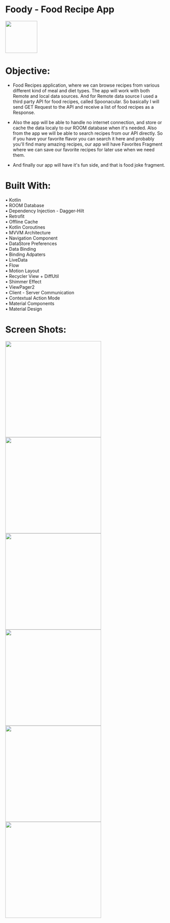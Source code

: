 # Foody - Food Recipe App
<img src = "screenshots/app_icon.png" width = "100">


# Objective:
- Food Recipes application, where we can browse recipes from various different kind of meal and diet types.
The app will work with both Remote and local data sources. And for Remote data source I used a third party API for food recipes,
called Spoonacular. So basically I will send GET Request to the API and receive a list of food recipes as a Response. 

- Also the app will be able to handle no internet connection, and store or cache the data localy to our ROOM database when it's needed.
Also from the app we will be able to search recipes from our API directly. So if you have your favorite flavor you can search it here 
and probably you'll find many amazing recipes, our app will have Favorites Fragment where we can save our favorite recipes for later use when we need them. 

- And finally our app will have it's fun side, and that is food joke fragment.

# Built With:
• Kotlin <br />
• ROOM Database <br />
• Dependency Injection - Dagger-Hilt <br />
• Retrofit <br />
• Offline Cache <br />
• Kotlin Coroutines <br />
• MVVM Architecture <br />
• Navigation Component <br />
• DataStore Preferences <br />
• Data Binding <br />
• Binding Adpaters <br />
• LiveData <br />
• Flow <br />
• Motion Layout <br />
• Recycler View + DiffUtil<br />
• Shimmer Effect <br />
• ViewPager2 <br />
• Client - Server Communication <br />
• Contextual Action Mode <br />
• Material Components <br />
• Material Design <br />


# Screen Shots:
<img src = "screenshots/screen_1.jpeg" width = "300">
<img src = "screenshots/screen_2.jpeg" width = "300">
<img src = "screenshots/screen_3.jpeg" width = "300">
<img src = "screenshots/screen_4.jpeg" width = "300">
<img src = "screenshots/screen_5.jpeg" width = "300">
<img src = "screenshots/screen_6.jpeg" width = "300">


